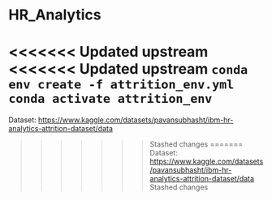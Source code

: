 # HR_Analytics
<<<<<<< Updated upstream
<<<<<<< Updated upstream
`conda env create -f attrition_env.yml`  
`conda activate attrition_env`
=======
Dataset: https://www.kaggle.com/datasets/pavansubhasht/ibm-hr-analytics-attrition-dataset/data
>>>>>>> Stashed changes
=======
Dataset: https://www.kaggle.com/datasets/pavansubhasht/ibm-hr-analytics-attrition-dataset/data
>>>>>>> Stashed changes
